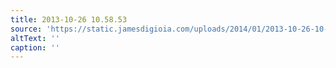 ```yaml
---
title: 2013-10-26 10.58.53
source: 'https://static.jamesdigioia.com/uploads/2014/01/2013-10-26-10-58-53-scaled.jpg'
altText: ''
caption: ''
---
```


